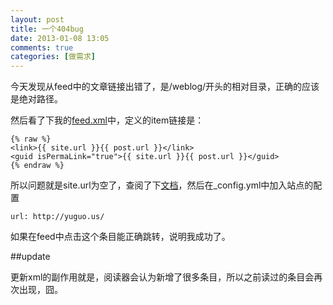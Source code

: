 ```yaml
---
layout: post
title: 一个404bug
date: 2013-01-08 13:05
comments: true
categories: [做需求]
---
```


今天发现从feed中的文章链接出错了，是/weblog/开头的相对目录，正确的应该是绝对路径。

然后看了下我的[feed.xml](https://github.com/fishguo321/fishguo321.github.com/blob/master/feed.xml)中，定义的item链接是：


	{% raw %}
	<link>{{ site.url }}{{ post.url }}</link>
	<guid isPermaLink="true">{{ site.url }}{{ post.url }}</guid>
	{% endraw %}

所以问题就是site.url为空了，查阅了下[文档](http://net.tutsplus.com/tutorials/other/building-static-sites-with-jekyll/)，然后在_config.yml中加入站点的配置

	url: http://yuguo.us/
	
如果在feed中点击这个条目能正确跳转，说明我成功了。

##update

更新xml的副作用就是，阅读器会认为新增了很多条目，所以之前读过的条目会再次出现，囧。

